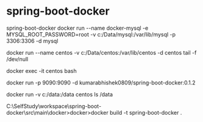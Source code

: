 # spring-boot-docker
spring-boot-docker
docker run --name docker-mysql -e MYSQL_ROOT_PASSWORD=root -v c:/Data/mysql:/var/lib/mysql -p 3306:3306 -d mysql

docker run --name centos -v c:/Data/centos:/var/lib/centos -d centos tail -f /dev/null

docker exec -it centos bash

docker run -p 9090:9090 -d kumarabhishek0809/spring-boot-docker:0.1.2

docker run -v c:/data:/data centos ls /data

C:\SelfStudy\workspace\spring-boot-docker\src\main\docker>docker>docker build -t spring-boot-docker .
